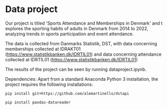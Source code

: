 # Data project

Our project is titled 'Sports Attendance and Memberships in Denmark' and t explores the sporting habits of adults in Denmark from 2014 to 2022, analyzing trends in sports participation and event attendance. 

The data is collected from Danmarks Statistik, DST, with data concerning memberships collected at IDRAKT01 (https://www.statistikbanken.dk/IDRTIL01) and data concerning attendance collected at IDRTIL01 (https://www.statistikbanken.dk/IDRTIL01)

The results of the project can be seen by running dataproject.ipynb.


Dependencies: Apart from a standard Anaconda Python 3 installation, the project requires the following installations:

``pip install git+https://github.com/alemartinello/dstapi``

``pip install pandas-datareader``

